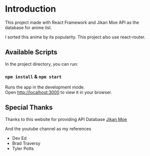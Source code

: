 # Introduction

This project made with React Framework and Jikan Moe API as the database for anime list.

I sorted this anime by its popularity. This project also use react-router.


## Available Scripts

In the project directory, you can run:

### `npm install` & `npm start`

Runs the app in the development mode.\
Open [http://localhost:3000](http://localhost:3000) to view it in your browser.


## Special Thanks
Thanks to this website for providing API Database [Jikan Moe](https://jikan.moe/)

And the youtube channel as my references
* Dev Ed
* Brad Traversy
* Tyler Potts